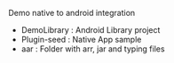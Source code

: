 Demo native to android integration

- DemoLibrary : Android Library project
- Plugin-seed : Native App sample
- aar : Folder with arr, jar and typing files